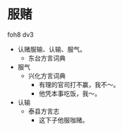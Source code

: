 





# 服赌
foh8 dv3
+ 认赌服输、认输、服气。
  * 东台方言词典
+ 服气
  * 兴化方言词典
    - 有理的官司打不赢，我不～。
    - 他凭本事吃饭，我～。
+ 认输
  * 泰县方言志
    - 这下子他服咖赌。
